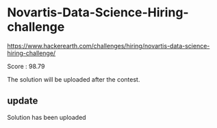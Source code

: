 # Novartis-Data-Science-Hiring-challenge
https://www.hackerearth.com/challenges/hiring/novartis-data-science-hiring-challenge/

Score : 98.79

The solution will be uploaded after the contest.

## update
Solution has been uploaded
